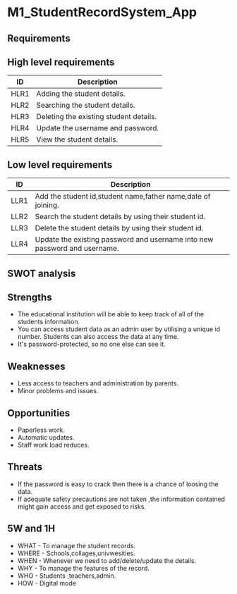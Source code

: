 # M1_StudentRecordSystem_App
  

 ## Requirements


  ## High level requirements
  
  |ID|Description|
  |--|-----------|
   |HLR1|Adding the student details.|
   |HLR2|Searching the student details.|
   |HLR3|Deleting the existing student details.|
   |HLR4|Update the username and password.|
   |HLR5|View the student details.|
  
  ## Low level requirements
  
   |ID|Description|
  |--|-----------|
   |LLR1|Add the student id,student name,father name,date of joining.| 
   |LLR2|Search the student details by using their student id.|
   |LLR3|Delete the student details by using their student id.|
   |LLR4|Update the existing password and username into new password and username.|



  
 ## SWOT analysis

   ## Strengths
   * The educational institution will be able to keep track of all of the students information.
   * You can access student data as an admin user by utilising a unique id number. Students can also access the data at any time.
   * It's password-protected, so no one else can see it.
   
   ##  Weaknesses
   * Less access to teachers and administration by parents.
   * Minor problems and issues.

   ## Opportunities
   * Paperless work. 
   * Automatic updates. 
   * Staff work load reduces.

   ## Threats
   * If the password is easy to crack then there is a chance of loosing the data.
   * If adequate safety precautions are not taken ,the information contained might gain access and get exposed to risks.  
   


## 5W and 1H

   * WHAT - To manage the student records.
   * WHERE - Schools,collages,univwesities.
   * WHEN - Whenever we need to add/delete/update the details.
   * WHY - To manage the features of the record.
   * WHO - Students ,teachers,admin.
   * HOW - Digital mode
